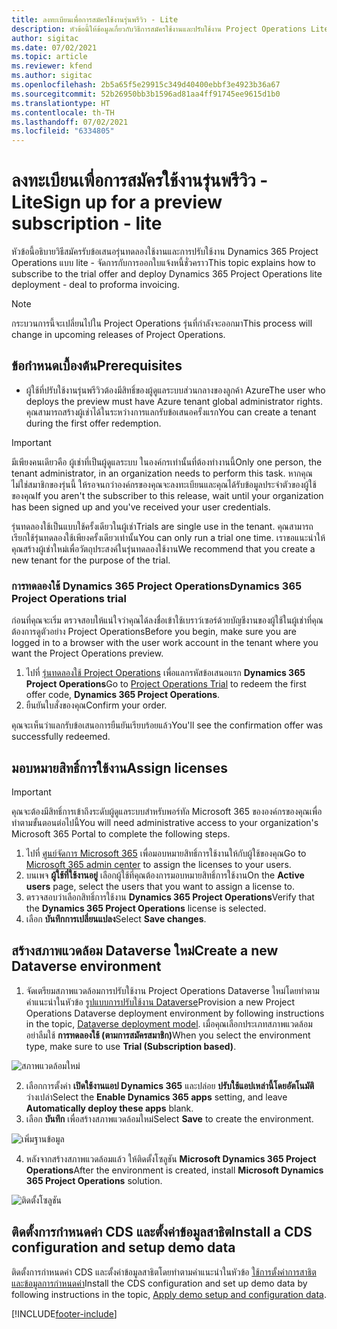 ```yaml
---
title: ลงทะเบียนเพื่อการสมัครใช้งานรุ่นพรีวิว - Lite
description: หัวข้อนี้ให้ข้อมูลเกี่ยวกับวิธีการสมัครใช้งานและปรับใช้งาน Project Operations Lite - จัดการกับการออกใบแจ้งหนี้ชั่วคราว
author: sigitac
ms.date: 07/02/2021
ms.topic: article
ms.reviewer: kfend
ms.author: sigitac
ms.openlocfilehash: 2b5a65f5e29915c349d40400ebbf3e4923b36a67
ms.sourcegitcommit: 52b26950bb3b1596ad81aa4ff91745ee9615d1b0
ms.translationtype: HT
ms.contentlocale: th-TH
ms.lasthandoff: 07/02/2021
ms.locfileid: "6334805"
---
```

# <a name="sign-up-for-a-preview-subscription---lite"></a><span data-ttu-id="74886-103">ลงทะเบียนเพื่อการสมัครใช้งานรุ่นพรีวิว - Lite</span><span class="sxs-lookup"><span data-stu-id="74886-103">Sign up for a preview subscription - lite</span></span> 

<span data-ttu-id="74886-104">หัวข้อนี้อธิบายวิธีสมัครรับข้อเสนอรุ่นทดลองใช้งานและการปรับใช้งาน Dynamics 365 Project Operations แบบ lite - จัดการกับการออกใบแจ้งหนี้ชั่วคราว</span><span class="sxs-lookup"><span data-stu-id="74886-104">This topic explains how to subscribe to the trial offer and deploy Dynamics 365 Project Operations lite deployment - deal to proforma invoicing.</span></span>

> [!NOTE]
> <span data-ttu-id="74886-105">กระบวนการนี้จะเปลี่ยนไปใน Project Operations รุ่นที่กำลังจะออกมา</span><span class="sxs-lookup"><span data-stu-id="74886-105">This process will change in upcoming releases of Project Operations.</span></span>

## <a name="prerequisites"></a><span data-ttu-id="74886-106">ข้อกำหนดเบื้องต้น</span><span class="sxs-lookup"><span data-stu-id="74886-106">Prerequisites</span></span>
- <span data-ttu-id="74886-107">ผู้ใช้ที่ปรับใช้งานรุ่นพรีวิวต้องมีสิทธิ์ของผู้ดูแลระบบส่วนกลางของลูกค้า Azure</span><span class="sxs-lookup"><span data-stu-id="74886-107">The user who deploys the preview must have Azure tenant global administrator rights.</span></span> <span data-ttu-id="74886-108">คุณสามารถสร้างผู้เช่าได้ในระหว่างการแลกรับข้อเสนอครั้งแรก</span><span class="sxs-lookup"><span data-stu-id="74886-108">You can create a tenant during the first offer redemption.</span></span>

> [!IMPORTANT]
> <span data-ttu-id="74886-109">มีเพียงคนเดียวคือ ผู้เช่าที่เป็นผู้ดูแลระบบ ในองค์กรเท่านั้นที่ต้องทำงานนี้</span><span class="sxs-lookup"><span data-stu-id="74886-109">Only one person, the tenant administrator, in an organization needs to perform this task.</span></span> <span data-ttu-id="74886-110">หากคุณไม่ใช่สมาชิกของรุ่นนี้ ให้รอจนกว่าองค์กรของคุณจะลงทะเบียนและคุณได้รับข้อมูลประจำตัวของผู้ใช้ของคุณ</span><span class="sxs-lookup"><span data-stu-id="74886-110">If you aren't the subscriber to this release, wait until your organization has been signed up and you've received your user credentials.</span></span>
> 
> <span data-ttu-id="74886-111">รุ่นทดลองใช้เป็นแบบใช้ครั้งเดียวในผู้เช่า</span><span class="sxs-lookup"><span data-stu-id="74886-111">Trials are single use in the tenant.</span></span> <span data-ttu-id="74886-112">คุณสามารถเรียกใช้รุ่นทดลองใช้เพียงครั้งเดียวเท่านั้น</span><span class="sxs-lookup"><span data-stu-id="74886-112">You can only run a trial one time.</span></span> <span data-ttu-id="74886-113">เราขอแนะนำให้คุณสร้างผู้เช่าใหม่เพื่อวัตถุประสงค์ในรุ่นทดลองใช้งาน</span><span class="sxs-lookup"><span data-stu-id="74886-113">We recommend that you create a new tenant for the purpose of the trial.</span></span>

### <a name="dynamics-365-project-operations-trial"></a><span data-ttu-id="74886-114">การทดลองใช้ Dynamics 365 Project Operations</span><span class="sxs-lookup"><span data-stu-id="74886-114">Dynamics 365 Project Operations trial</span></span> 

<span data-ttu-id="74886-115">ก่อนที่คุณจะเริ่ม ตรวจสอบให้แน่ใจว่าคุณได้ลงชื่อเข้าใช้เบราว์เซอร์ด้วยบัญชีงานของผู้ใช้ในผู้เช่าที่คุณต้องการดูตัวอย่าง Project Operations</span><span class="sxs-lookup"><span data-stu-id="74886-115">Before you begin, make sure you are logged in to a browser with the user work account in the tenant where you want the Project Operations preview.</span></span>

1. <span data-ttu-id="74886-116">ไปที่ [รุ่นทดลองใช้ Project Operations](https://aka.ms/try-po) เพื่อแลกรหัสข้อเสนอแรก **Dynamics 365 Project Operations**</span><span class="sxs-lookup"><span data-stu-id="74886-116">Go to [Project Operations Trial](https://aka.ms/try-po) to redeem the first offer code, **Dynamics 365 Project Operations**.</span></span>
2. <span data-ttu-id="74886-117">ยืนยันใบสั่งของคุณ</span><span class="sxs-lookup"><span data-stu-id="74886-117">Confirm your order.</span></span>

  <span data-ttu-id="74886-118">คุณจะเห็นว่าแลกรับข้อเสนอการยืนยันเรียบร้อยแล้ว</span><span class="sxs-lookup"><span data-stu-id="74886-118">You'll see the confirmation offer was successfully redeemed.</span></span>

## <a name="assign-licenses"></a><span data-ttu-id="74886-119">มอบหมายสิทธิ์การใช้งาน</span><span class="sxs-lookup"><span data-stu-id="74886-119">Assign licenses</span></span>

> [!IMPORTANT]
> <span data-ttu-id="74886-120">คุณจะต้องมีสิทธิ์การเข้าถึงระดับผู้ดูแลระบบสำหรับพอร์ทัล Microsoft 365 ขององค์กรของคุณเพื่อทำตามขั้นตอนต่อไปนี้</span><span class="sxs-lookup"><span data-stu-id="74886-120">You will need administrative access to your organization's Microsoft 365 Portal to complete the following steps.</span></span>


1. <span data-ttu-id="74886-121">ไปที่ [ศูนย์จัดการ Microsoft 365](https://portal.office.com/) เพื่อมอบหมายสิทธิ์การใช้งานให้กับผู้ใช้ของคุณ</span><span class="sxs-lookup"><span data-stu-id="74886-121">Go to [Microsoft 365 admin center](https://portal.office.com/) to assign the licenses to your users.</span></span>
2. <span data-ttu-id="74886-122">บนเพจ **ผู้ใช้ที่ใช้งานอยู่** เลือกผู้ใช้ที่คุณต้องการมอบหมายสิทธิ์การใช้งาน</span><span class="sxs-lookup"><span data-stu-id="74886-122">On the **Active users** page, select the users that you want to assign a license to.</span></span>
3. <span data-ttu-id="74886-123">ตรวจสอบว่าเลือกสิทธิ์การใช้งาน **Dynamics 365 Project Operations**</span><span class="sxs-lookup"><span data-stu-id="74886-123">Verify that the **Dynamics 365 Project Operations** license is selected.</span></span> 
4. <span data-ttu-id="74886-124">เลือก **บันทึกการเปลี่ยนแปลง**</span><span class="sxs-lookup"><span data-stu-id="74886-124">Select **Save changes**.</span></span>

## <a name="create-a-new-dataverse-environment"></a><span data-ttu-id="74886-125">สร้างสภาพแวดล้อม Dataverse ใหม่</span><span class="sxs-lookup"><span data-stu-id="74886-125">Create a new Dataverse environment</span></span>

1. <span data-ttu-id="74886-126">จัดเตรียมสภาพแวดล้อมการปรับใช้งาน Project Operations Dataverse ใหม่โดยทำตามคำแนะนำในหัวข้อ [รูปแบบการปรับใช้งาน Dataverse](lite-deployment.md)</span><span class="sxs-lookup"><span data-stu-id="74886-126">Provision a new Project Operations Dataverse deployment environment by following instructions in the topic, [Dataverse deployment model](lite-deployment.md).</span></span> <span data-ttu-id="74886-127">เมื่อคุณเลือกประเภทสภาพแวดล้อม อย่าลืมใช้ **การทดลองใช้ (ตามการสมัครสมาชิก)**</span><span class="sxs-lookup"><span data-stu-id="74886-127">When you select the environment type, make sure to use **Trial (Subscription based)**.</span></span>

  ![สภาพแวดล้อมใหม่](./media/19CreateEnvironment.png)

2. <span data-ttu-id="74886-129">เลือกการตั้งค่า **เปิดใช้งานแอป Dynamics 365** และปล่อย **ปรับใช้แอปเหล่านี้โดยอัตโนมัติ** ว่างเปล่า</span><span class="sxs-lookup"><span data-stu-id="74886-129">Select the **Enable Dynamics 365 apps** setting, and leave **Automatically deploy these apps** blank.</span></span>  
3. <span data-ttu-id="74886-130">เลือก **บันทึก** เพื่อสร้างสภาพแวดล้อมใหม่</span><span class="sxs-lookup"><span data-stu-id="74886-130">Select **Save** to create the environment.</span></span>

  ![เพิ่มฐานข้อมูล](./media/20CreateEnvironment1.png)

4. <span data-ttu-id="74886-132">หลังจากสร้างสภาพแวดล้อมแล้ว ให้ติดตั้งโซลูชัน **Microsoft Dynamics 365 Project Operations**</span><span class="sxs-lookup"><span data-stu-id="74886-132">After the environment is created, install **Microsoft Dynamics 365 Project Operations** solution.</span></span> 

![ติดตั้งโซลูชัน](./media/21InstallSolution.png)

## <a name="install-a-cds-configuration-and-setup-demo-data"></a><span data-ttu-id="74886-134">ติดตั้งการกำหนดค่า CDS และตั้งค่าข้อมูลสาธิต</span><span class="sxs-lookup"><span data-stu-id="74886-134">Install a CDS configuration and setup demo data</span></span>

<span data-ttu-id="74886-135">ติดตั้งการกำหนดค่า CDS และตั้งค่าข้อมูลสาธิตโดยทำตามคำแนะนำในหัวข้อ [ใช้การตั้งค่าการสาธิตและข้อมูลการกำหนดค่า](lite-apply-demo-setup-config-data.md)</span><span class="sxs-lookup"><span data-stu-id="74886-135">Install the CDS configuration and set up demo data by following instructions in the topic, [Apply demo setup and configuration data](lite-apply-demo-setup-config-data.md).</span></span>


[!INCLUDE[footer-include](../includes/footer-banner.md)]
